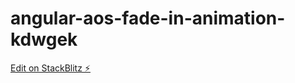 # angular-aos-fade-in-animation-kdwgek

[Edit on StackBlitz ⚡️](https://stackblitz.com/edit/angular-aos-fade-in-animation-kdwgek)